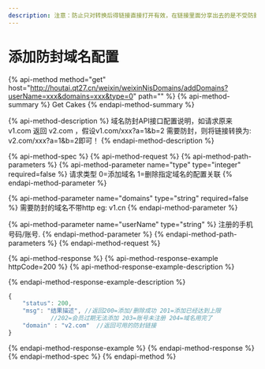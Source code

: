 ```yaml
---
description: 注意：防止只对转换后得链接直接打开有效，在链接里面分享出去的是不受防封保护的!
---
```


# 添加防封域名配置

{% api-method method="get" host="http://houtai.qt27.cn/weixin/weixinNisDomains/addDomains?userName=xxx&domains=xxx&type=0" path="" %}
{% api-method-summary %}
Get Cakes
{% endapi-method-summary %}

{% api-method-description %}
域名防封API接口配置说明，如请求原来 v1.com  返回 v2.com ，假设v1.com/xxx?a=1&b=2 需要防封，则将链接转换为: v2.com/xxx?a=1&b=2即可！
{% endapi-method-description %}

{% api-method-spec %}
{% api-method-request %}
{% api-method-path-parameters %}
{% api-method-parameter name="type" type="integer" required=false %}
请求类型 0=添加域名  1=删除指定域名的配置关联
{% endapi-method-parameter %}

{% api-method-parameter name="domains" type="string" required=false %}
需要防封的域名不带http eg: v1.cn
{% endapi-method-parameter %}

{% api-method-parameter name="userName" type="string" %}
 注册的手机号码/账号.
{% endapi-method-parameter %}
{% endapi-method-path-parameters %}
{% endapi-method-request %}

{% api-method-response %}
{% api-method-response-example httpCode=200 %}
{% api-method-response-example-description %}

{% endapi-method-response-example-description %}

```javascript
{
    "status": 200,
    "msg": "结果描述", //返回200=添加/删除成功 201=添加已经达到上限  
            //202=会员过期无法添加 203=账号未注册 204=域名用完了
    "domain" : "v2.com"  //返回可用的防封链接
}
```
{% endapi-method-response-example %}
{% endapi-method-response %}
{% endapi-method-spec %}
{% endapi-method %}



